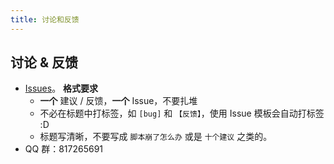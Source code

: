```yaml
---
title: 讨论和反馈
---
```


## 讨论 & 反馈

- [Issues](https://github.com/extend-luogu/extend-luogu/issues)。
  **格式要求**
  - **一个** 建议 / 反馈，**一个** Issue，不要扎堆
  - 不必在标题中打标签，如 `[bug]` 和 `【反馈】`，使用 Issue 模板会自动打标签 :D
  - 标题写清晰，不要写成 `脚本崩了怎么办` 或是 `十个建议` 之类的。
- QQ 群：817265691
